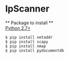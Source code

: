# IpScanner

** Package to install **  
[Python 2.7+](https://www.python.org/)  
```
$ pip install netaddr
$ pip install scapy
$ pip install nmap
$ pip install pydocumentdb
```
